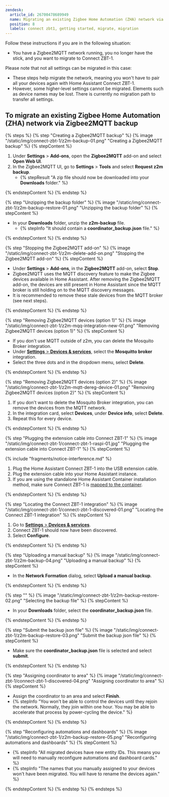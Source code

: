 ```yaml
---
zendesk:
  article_id: 26700478689949
  name: Migrating an existing Zigbee Home Automation (ZHA) network via Zigbee2MQTT backup
  position: 8
  labels: connect zbt1, getting started, migrate, migration
---
```



Follow these instructions if you are in the following situation:

- You have a Zigbee2MQTT network running, you no longer have the stick, and you want to migrate to Connect ZBT-1.

Please note that not all settings can be migrated in this case:

- These steps help migrate the network, meaning you won't have to pair all your devices again with Home Assistant Connect ZBT-1.
- However, some higher-level settings cannot be migrated. Elements such as device names may be lost. There is currently no migration path to transfer all settings.

## To migrate an existing Zigbee Home Automation (ZHA) network via Zigbee2MQTT backup

{% steps %}
{% step "Creating a Zigbee2MQTT backup" %}
{% image "/static/img/connect-zbt-1/z2m-backup-01.png" "Creating a Zigbee2MQTT backup" %}
{% stepContent %}

1. Under **Settings** > **Add-ons**, open the **Zigbee2MQTT** add-on and select **Open Web UI**.
2. In the Zigbee2MQTT UI, go to **Settings** > **Tools** and select **Request z2m backup**.
   - {% stepResult "A zip file should now be downloaded into your **Downloads** folder." %}

{% endstepContent %}
{% endstep %}

{% step "Unzipping the backup folder" %}
{% image "/static/img/connect-zbt-1/z2m-backup-restore-01.png" "Unzipping the backup folder" %}
{% stepContent %}

- In your **Downloads** folder, unzip the **z2m-backup** file.
  - {% stepInfo "It should contain a **coordinator_backup.json** file." %}

{% endstepContent %}
{% endstep %}

{% step "Stopping the Zigbee2MQTT add-on" %}
{% image "/static/img/connect-zbt-1/z2m-delete-add-on.png" "Stopping the Zigbee2MQTT add-on" %}
{% stepContent %}

- Under **Settings** > **Add-ons**, in the **Zigbee2MQTT** add-on, select **Stop**.
- Zigbee2MQTT uses the MQTT discovery feature to make the Zigbee devices available in Home Assistant. After removing the Zigbee2MQTT add-on, the devices are still present in Home Assistant since the MQTT broker is still holding on to the MQTT discovery messages.
- It is recommended to remove these stale devices from the MQTT broker (see next steps).

{% endstepContent %}
{% endstep %}

{% step "Removing Zigbee2MQTT devices (option 1)" %}
{% image "/static/img/connect-zbt-1/z2m-mqq-integration-new-01.png" "Removing Zigbee2MQTT devices (option 1)" %}
{% stepContent %}

- If you don't use MQTT outside of z2m, you can delete the Mosquito Broker integration.
- Under [**Settings** > **Devices & services**](https://my.home-assistant.io/redirect/integrations/), select the **Mosquitto broker** integration.
- Select the three dots and in the dropdown menu, select **Delete**.

{% endstepContent %}
{% endstep %}

{% step "Removing Zigbee2MQTT devices (option 2)" %}
{% image "/static/img/connect-zbt-1/z2m-mqtt-dereg-device-01.png" "Removing Zigbee2MQTT devices (option 2)" %}
{% stepContent %}

1. If you don't want to delete the Mosquito Broker integration, you can remove the devices from the MQTT network.
2. In the integration card, select **Devices**, under **Device info**, select **Delete**.
3. Repeat this for every device.

{% endstepContent %}
{% endstep %}

{% step "Plugging the extension cable into Connect ZBT-1" %}
{% image "/static/img/connect-zbt-1/connect-zbt-1-raspi-01.jpg" "Plugging the extension cable into Connect ZBT-1" %}
{% stepContent %}

{% include "fragments/notice-interference.md" %}

1. Plug the Home Assistant Connect ZBT-1 into the USB extension cable.
2. Plug the extension cable into your Home Assistant instance.
3. If you are using the standalone Home Assistant Container installation method, make sure Connect ZBT-1 is [mapped to the container](https://www.home-assistant.io/installation/linux#exposing-devices).

{% endstepContent %}
{% endstep %}

{% step "Locating the Connect ZBT-1 integration" %}
{% image "/static/img/connect-zbt-1/connect-zbt-1-discovered-01.png" "Locating the Connect ZBT-1 integration" %}
{% stepContent %}

1. Go to [**Settings** > **Devices & services**](https://my.home-assistant.io/redirect/integrations/).
2. Connect ZBT-1 should now have been discovered.
3. Select **Configure**.

{% endstepContent %}
{% endstep %}

{% step "Uploading a manual backup" %}
{% image "/static/img/connect-zbt-1/z2m-backup-04.png" "Uploading a manual backup" %}
{% stepContent %}

- In the **Network Formation** dialog, select **Upload a manual backup**.

{% endstepContent %}
{% endstep %}

{% step "" %}
{% image "/static/img/connect-zbt-1/z2m-backup-restore-02.png" "Selecting the backup file" %}
{% stepContent %}

- In your **Downloads** folder, select the **coordinator_backup.json** file.

{% endstepContent %}
{% endstep %}

{% step "Submit the backup json file" %}
{% image "/static/img/connect-zbt-1/z2m-backup-restore-03.png" "Submit the backup json file" %}
{% stepContent %}

- Make sure the **coordinator_backup.json** file is selected and select **submit**.

{% endstepContent %}
{% endstep %}

{% step "Assigning coordinator to area" %}
{% image "/static/img/connect-zbt-1/connect-zbt-1-discovered-04.png" "Assigning coordinator to area" %}
{% stepContent %}

- Assign the coordinator to an area and select **Finish**.
- {% stepInfo "You won't be able to control the devices until they rejoin the network. Normally, they join within one hour. You may be able to accelerate that process by power-cycling the device." %}

{% endstepContent %}
{% endstep %}

{% step "Reconfiguring automations and dashboards" %}
{% image "/static/img/connect-zbt-1/z2m-backup-restore-05.png" "Reconfiguring automations and dashboards" %}
{% stepContent %}

- {% stepInfo "All migrated devices have new entity IDs. This means you will need to manually reconfigure automations and dashboard cards." %}
- {% stepInfo "The names that you manually assigned to your devices won't have been migrated. You will have to rename the devices again." %}

{% endstepContent %}
{% endstep %}
{% endsteps %}
